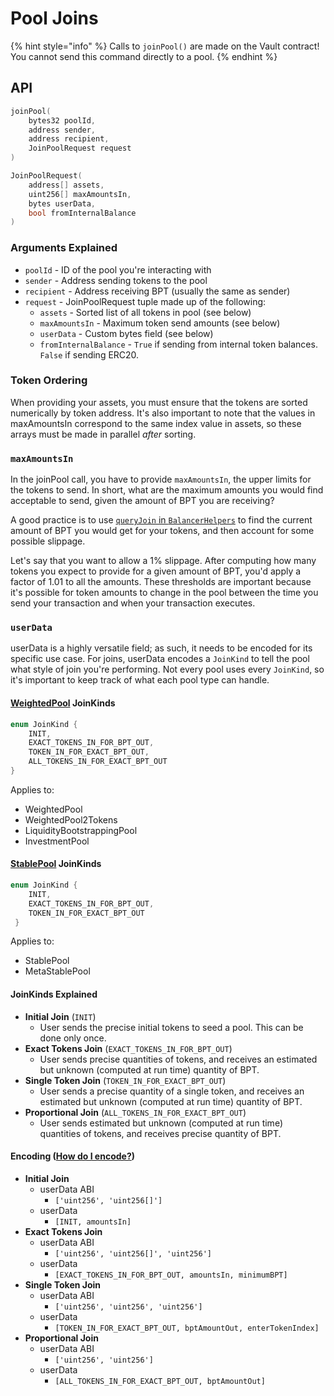 # Pool Joins

{% hint style="info" %}
Calls to `joinPool()` are made on the Vault contract! You cannot send this command directly to a pool.
{% endhint %}

## API

```cpp
joinPool(
    bytes32 poolId, 
    address sender, 
    address recipient, 
    JoinPoolRequest request
)

JoinPoolRequest(
    address[] assets,
    uint256[] maxAmountsIn,
    bytes userData,
    bool fromInternalBalance
)
```

### Arguments Explained

* `poolId` - ID of the pool you're interacting with
* `sender` - Address sending tokens to the pool
* `recipient` - Address receiving BPT (usually the same as sender)
* `request` - JoinPoolRequest tuple made up of the following:
  * `assets` - Sorted list of all tokens in pool (see below)
  * `maxAmountsIn` - Maximum token send amounts (see below)
  * `userData` - Custom bytes field (see below)
  * `fromInternalBalance` - `True` if sending from internal token balances. `False` if sending ERC20.

### Token Ordering

When providing your assets, you must ensure that the tokens are sorted numerically by token address. It's also important to note that the values in maxAmountsIn correspond to the same index value in assets, so these arrays must be made in parallel _after_ sorting.

### `maxAmountsIn`

In the joinPool call, you have to provide `maxAmountsIn`, the upper limits for the tokens to send. In short, what are the maximum amounts you would find acceptable to send, given the amount of BPT you are receiving?&#x20;

A good practice is to use [`queryJoin` in `BalancerHelpers`](../query-how-much-x-for-y.md#queryjoin) to find the current amount of BPT you would get for your tokens, and then account for some possible slippage.&#x20;

Let's say that you want to allow a 1% slippage. After computing how many tokens you expect to provide for a given amount of BPT, you'd apply a factor of 1.01 to all the amounts. These thresholds are important because it's possible for token amounts to change in the pool between the time you send your transaction and when your transaction executes.

### `userData`

userData is a highly versatile field; as such, it needs to be encoded for its specific use case. For joins, userData encodes a `JoinKind` to tell the pool what style of join you're performing. Not every pool uses every `JoinKind`, so it's important to keep track of what each pool type can handle.

#### [WeightedPool](https://github.com/balancer-labs/balancer-v2-monorepo/blob/master/pkg/pool-weighted/contracts/BaseWeightedPool.sol#L39) JoinKinds&#x20;

```cpp
enum JoinKind { 
    INIT, 
    EXACT_TOKENS_IN_FOR_BPT_OUT, 
    TOKEN_IN_FOR_EXACT_BPT_OUT, 
    ALL_TOKENS_IN_FOR_EXACT_BPT_OUT 
}
```

Applies to:

* WeightedPool
* WeightedPool2Tokens
* LiquidityBootstrappingPool
* InvestmentPool

#### [StablePool](https://github.com/balancer-labs/balancer-v2-monorepo/blob/master/pkg/pool-stable/contracts/StablePool.sol#L78) JoinKinds&#x20;

```cpp
enum JoinKind { 
    INIT, 
    EXACT_TOKENS_IN_FOR_BPT_OUT, 
    TOKEN_IN_FOR_EXACT_BPT_OUT
 }
```

Applies to:

* StablePool
* MetaStablePool

#### JoinKinds Explained

* **Initial Join** (`INIT`)
  * User sends the precise initial tokens to seed a pool. This can be done only once.
* **Exact Tokens Join** (`EXACT_TOKENS_IN_FOR_BPT_OUT`)
  * User sends precise quantities of tokens, and receives an estimated but unknown (computed at run time) quantity of BPT.
* **Single Token Join** (`TOKEN_IN_FOR_EXACT_BPT_OUT`)
  * User sends a precise quantity of a single token, and receives an estimated but unknown (computed at run time) quantity of BPT.
* **Proportional Join** (`ALL_TOKENS_IN_FOR_EXACT_BPT_OUT`)
  * User sends estimated but unknown (computed at run time) quantities of tokens, and receives precise quantity of BPT.

#### Encoding ([How do I encode?](../../helpers/encoding.md))

* **Initial Join**
  * userData ABI
    * `['uint256', 'uint256[]']`
  * userData
    * `[INIT, amountsIn]`
* **Exact Tokens Join**
  * userData ABI
    * `['uint256', 'uint256[]', 'uint256']`
  * userData
    * `[EXACT_TOKENS_IN_FOR_BPT_OUT, amountsIn, minimumBPT]`
* **Single Token Join**
  * userData ABI
    * `['uint256', 'uint256', 'uint256']`
  * userData
    * `[TOKEN_IN_FOR_EXACT_BPT_OUT, bptAmountOut, enterTokenIndex]`
* **Proportional Join**
  * userData ABI
    * `['uint256', 'uint256']`
  * userData
    * `[ALL_TOKENS_IN_FOR_EXACT_BPT_OUT, bptAmountOut]`   &#x20;
